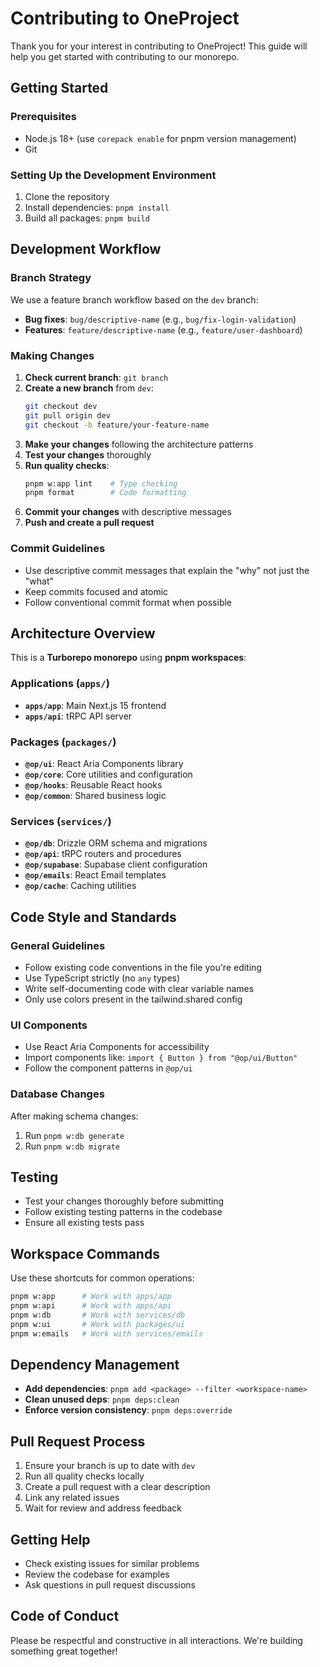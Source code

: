 # Contributing to OneProject

Thank you for your interest in contributing to OneProject! This guide will help you get started with contributing to our monorepo.

## Getting Started

### Prerequisites

- Node.js 18+ (use `corepack enable` for pnpm version management)
- Git

### Setting Up the Development Environment

1. Clone the repository
2. Install dependencies: `pnpm install`
3. Build all packages: `pnpm build`

## Development Workflow

### Branch Strategy

We use a feature branch workflow based on the `dev` branch:

- **Bug fixes**: `bug/descriptive-name` (e.g., `bug/fix-login-validation`)
- **Features**: `feature/descriptive-name` (e.g., `feature/user-dashboard`)

### Making Changes

1. **Check current branch**: `git branch`
2. **Create a new branch** from `dev`:
   ```bash
   git checkout dev
   git pull origin dev
   git checkout -b feature/your-feature-name
   ```
3. **Make your changes** following the architecture patterns
4. **Test your changes** thoroughly
5. **Run quality checks**:
   ```bash
   pnpm w:app lint    # Type checking
   pnpm format        # Code formatting
   ```
6. **Commit your changes** with descriptive messages
7. **Push and create a pull request**

### Commit Guidelines

- Use descriptive commit messages that explain the "why" not just the "what"
- Keep commits focused and atomic
- Follow conventional commit format when possible

## Architecture Overview

This is a **Turborepo monorepo** using **pnpm workspaces**:

### Applications (`apps/`)
- **`apps/app`**: Main Next.js 15 frontend
- **`apps/api`**: tRPC API server

### Packages (`packages/`)
- **`@op/ui`**: React Aria Components library
- **`@op/core`**: Core utilities and configuration
- **`@op/hooks`**: Reusable React hooks
- **`@op/common`**: Shared business logic

### Services (`services/`)
- **`@op/db`**: Drizzle ORM schema and migrations
- **`@op/api`**: tRPC routers and procedures
- **`@op/supabase`**: Supabase client configuration
- **`@op/emails`**: React Email templates
- **`@op/cache`**: Caching utilities

## Code Style and Standards

### General Guidelines

- Follow existing code conventions in the file you're editing
- Use TypeScript strictly (no `any` types)
- Write self-documenting code with clear variable names
- Only use colors present in the tailwind.shared config

### UI Components

- Use React Aria Components for accessibility
- Import components like: `import { Button } from "@op/ui/Button"`
- Follow the component patterns in `@op/ui`

### Database Changes

After making schema changes:
1. Run `pnpm w:db generate`
2. Run `pnpm w:db migrate`

## Testing

- Test your changes thoroughly before submitting
- Follow existing testing patterns in the codebase
- Ensure all existing tests pass

## Workspace Commands

Use these shortcuts for common operations:

```bash
pnpm w:app      # Work with apps/app
pnpm w:api      # Work with apps/api
pnpm w:db       # Work with services/db
pnpm w:ui       # Work with packages/ui
pnpm w:emails   # Work with services/emails
```

## Dependency Management

- **Add dependencies**: `pnpm add <package> --filter <workspace-name>`
- **Clean unused deps**: `pnpm deps:clean`
- **Enforce version consistency**: `pnpm deps:override`

## Pull Request Process

1. Ensure your branch is up to date with `dev`
2. Run all quality checks locally
3. Create a pull request with a clear description
4. Link any related issues
5. Wait for review and address feedback

## Getting Help

- Check existing issues for similar problems
- Review the codebase for examples
- Ask questions in pull request discussions

## Code of Conduct

Please be respectful and constructive in all interactions. We're building something great together!